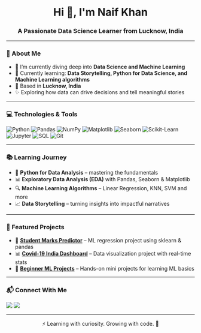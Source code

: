 <h1 align="center">Hi 👋, I'm Naif Khan</h1>
<h3 align="center">A Passionate Data Science Learner from Lucknow, India</h3>

---

### 🧠 About Me
- 🔭 I’m currently diving deep into **Data Science and Machine Learning**
- 📘 Currently learning: **Data Storytelling, Python for Data Science, and Machine Learning algorithms**
- 🏡 Based in **Lucknow, India**
- ✨ Exploring how data can drive decisions and tell meaningful stories

---

### 💻 Technologies & Tools
![Python](https://img.shields.io/badge/Python-3670A0?style=for-the-badge&logo=python&logoColor=white)
![Pandas](https://img.shields.io/badge/Pandas-150458?style=for-the-badge&logo=pandas&logoColor=white)
![NumPy](https://img.shields.io/badge/Numpy-013243?style=for-the-badge&logo=numpy&logoColor=white)
![Matplotlib](https://img.shields.io/badge/Matplotlib-11557c?style=for-the-badge&logo=matplotlib&logoColor=white)
![Seaborn](https://img.shields.io/badge/Seaborn-8e44ad?style=for-the-badge&logo=python&logoColor=white)
![Scikit-Learn](https://img.shields.io/badge/Scikit--Learn-F7931E?style=for-the-badge&logo=scikit-learn&logoColor=white)
![Jupyter](https://img.shields.io/badge/Jupyter-F37626?style=for-the-badge&logo=jupyter&logoColor=white)
![SQL](https://img.shields.io/badge/SQL-4479A1?style=for-the-badge&logo=postgresql&logoColor=white)
![Git](https://img.shields.io/badge/Git-F05032?style=for-the-badge&logo=git&logoColor=white)

---

### 📚 Learning Journey
- 🐍 **Python for Data Analysis** – mastering the fundamentals
- 📊 **Exploratory Data Analysis (EDA)** with Pandas, Seaborn & Matplotlib
- 🔍 **Machine Learning Algorithms** – Linear Regression, KNN, SVM and more
- 📈 **Data Storytelling** – turning insights into impactful narratives

---

### 📁 Featured Projects
- 🔢 **[Student Marks Predictor](#)** – ML regression project using sklearn & pandas
- 📊 **[Covid-19 India Dashboard](#)** – Data visualization project with real-time stats
- 🧠 **[Beginner ML Projects](#)** – Hands-on mini projects for learning ML basics

---

### 📬 Connect With Me
<p>
  <a href="https://www.linkedin.com/in/codewithnaif" target="_blank"><img src="https://img.shields.io/badge/LinkedIn-0077B5?style=for-the-badge&logo=linkedin&logoColor=white"/></a>
  <a href="mailto:codewithnaif@gmail.com"><img src="https://img.shields.io/badge/Gmail-D14836?style=for-the-badge&logo=gmail&logoColor=white"/></a>
</p>

---

<p align="center">⚡ Learning with curiosity. Growing with code. 🌱</p>
